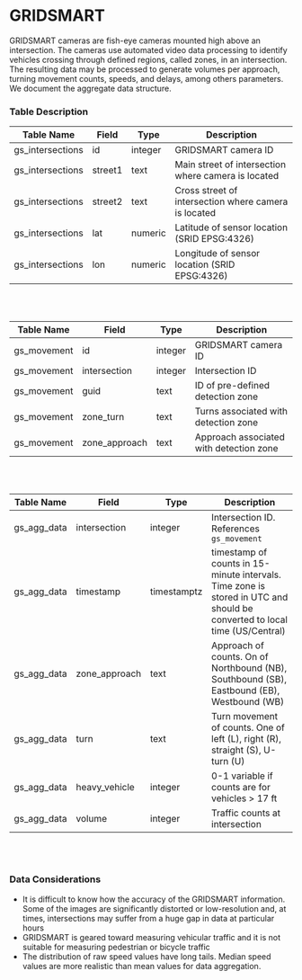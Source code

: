 # GRIDSMART

GRIDSMART cameras are fish-eye cameras mounted high above an intersection. The cameras use automated video data processing to identify vehicles crossing through defined regions, called zones, in an intersection. The resulting data may be processed to generate volumes per approach, turning movement counts, speeds, and delays, among others parameters. We document the aggregate data structure.

### Table Description

|  **Table Name**  | **Field** | **Type** | **Description** |
|---|---|---|---|
gs_intersections|id|integer|GRIDSMART camera ID
gs_intersections|street1|text|Main street of intersection where camera is located
gs_intersections|street2|text|Cross street of intersection where camera is located
gs_intersections|lat|numeric|Latitude of sensor location (SRID EPSG:4326)
gs_intersections|lon|numeric|Longitude of sensor location (SRID EPSG:4326)

<br></br>

|  **Table Name**  | **Field** | **Type** | **Description** |
|---|---|---|---|
gs_movement|id|integer|GRIDSMART camera ID
gs_movement|intersection|integer|Intersection ID
gs_movement|guid|text|ID of pre-defined detection zone
gs_movement|zone_turn|text|Turns associated with detection zone
gs_movement|zone_approach|text|Approach associated with detection zone

<br></br>

|  **Table Name**  | **Field** | **Type** | **Description** |
|---|---|---|---|
gs_agg_data|intersection|integer|Intersection ID. References `gs_movement`
gs_agg_data|timestamp|timestamptz|timestamp of counts in 15-minute intervals. Time zone is stored in UTC and should be converted to local time (US/Central)
gs_agg_data|zone_approach|text|Approach of counts. On of Northbound (NB), Southbound (SB), Eastbound (EB), Westbound (WB)
gs_agg_data|turn|text|Turn movement of counts. One of left (L), right (R), straight (S), U-turn (U)
gs_agg_data|heavy_vehicle|integer|0-1 variable if counts are for vehicles > 17 ft
gs_agg_data|volume|integer|Traffic counts at intersection

<br></br>

### Data Considerations

* It is difficult to know how the accuracy of the GRIDSMART information. Some of the images are significantly distorted or low-resolution and, at times, intersections may suffer from a huge gap in data at particular hours
* GRIDSMART is geared toward measuring vehicular traffic and it is not suitable for measuring pedestrian or bicycle traffic
* The distribution of raw speed values have long tails. Median speed values are more realistic than mean values for data aggregation.
